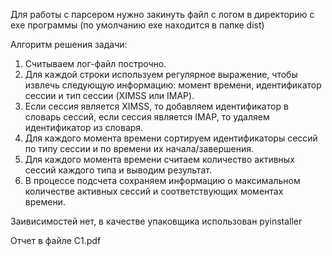 Для работы с парсером нужно закинуть файл с логом в директорию с exe программы (по умолчанию exe находится в папке dist)


Алгоритм решения задачи:

1. Считываем лог-файл построчно.
2. Для каждой строки используем регулярное выражение, чтобы извлечь следующую информацию: момент времени, идентификатор сессии и тип сессии (XIMSS или IMAP).
3. Если сессия является XIMSS, то добавляем идентификатор в словарь сессий, если сессия является IMAP, то удаляем идентификатор из словаря.
4. Для каждого момента времени сортируем идентификаторы сессий по типу сессии и по времени их начала/завершения.
5. Для каждого момента времени считаем количество активных сессий каждого типа и выводим результат.
6. В процессе подсчета сохраняем информацию о максимальном количестве активных сессий и соответствующих моментах времени.

Заивисимостей нет, в качестве упаковщика использован pyinstaller

Отчет в файле C1.pdf

